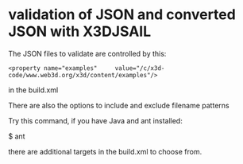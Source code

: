 # validation of JSON and converted JSON with X3DJSAIL
The JSON files to validate are controlled by this:

	<property name="examples"     value="/c/x3d-code/www.web3d.org/x3d/content/examples"/>

in the build.xml

There are also the options to include and exclude filename patterns

Try this command, if you have Java and ant installed:

$ ant

there are additional targets in the build.xml to choose from.